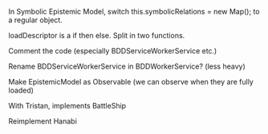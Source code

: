 In Symbolic Epistemic Model, switch this.symbolicRelations = new Map(); to a regular object.

loadDescriptor is a if then else. Split in two functions.

Comment the code (especially BDDServiceWorkerService etc.)

Rename BDDServiceWorkerService in BDDWorkerService? (less heavy)

Make EpistemicModel as Observable (we can observe when they are fully loaded)

With Tristan, implements BattleShip

Reimplement Hanabi






